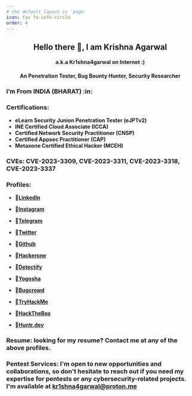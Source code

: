 ```yaml
---
# the default layout is 'page'
icon: fas fa-info-circle
order: 4
---
```

<base target="_blank"> 

## **<center> Hello there 👋, I am Krishna Agarwal </center>**
#### <center> a.k.a **Kr1shna4garwal** on Internet :) </center>
#### <center> An Penetration Tester, Bug Bounty Hunter, Security Researcher </center>

### I’m From **INDIA (BHARAT) :in:**

### Certifications: 
- **eLearn Security Junion Penetration Tester (eJPTv2)**
- **INE Certified Cloud Associate (ICCA)**
- **Certified Network Security Practitioner (CNSP)**
- **Certified Appsec Practitioner (CAP)**
- **Metaxone Certified Ethical Hacker (MCEH)**

### CVEs: **CVE-2023-3309**, **CVE-2023-3311**, **CVE-2023-3318**, **CVE-2023-3337**

### Profiles:
- :link:[**LinkedIn**](https://www.linkedin.com/in/kr1shna4garwal)
- :link:[**Instagram**](https://www.instagram.com/krishnaagarwal_in)
- :link:[**Telegram**](https://telegram.me/kr1shna4garwal)
- :link:[**Twitter**](https://twitter.com/Kr1shna4garwal)
- :link:[**Github**](https://github.com/kr1shna4garwal)

- :link:[**Hackerone**](https://hackerone.com/kr1shna4garwal)
- :link:[**Detectify**](https://cs.detectify.com/profile/kr1shna4garwal)
- :link:[**Yogosha**](http://app.yogosha.com/r/kr1shna4garwal)
- :link:[**Bugcrowd**](https://bugcrowd.com/kr1shna4garwal)
- :link:[**TryHackMe**](https://tryhackme.com/p/Kr1shna4garwal)
- :link:[**HackTheBox**](https://app.hackthebox.com/profile/685392)
- :link:[**Huntr.dev**](https://huntr.dev/users/kr1shna4garwal)


### Resume: looking for my resume? Contact me at any of the above profiles.

### Pentest Services: I'm open to new opportunities and collaborations, so don't hesitate to reach out if you need my expertise for pentests or any cybersecurity-related projects. I'm available at <a href="mailto:kr1shna4garwal@proton.me">kr1shna4garwal@proton.me</a>
